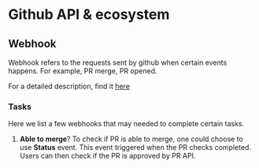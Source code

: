 # Github API & ecosystem

## Webhook

Webhook refers to the requests sent by github when certain events happens. For example, PR merge, PR opened. 

For a detailed description, find it [here](https://docs.github.com/en/developers/webhooks-and-events/webhook-events-and-payloads)

### Tasks

Here we list a few webhooks that may needed to complete certain tasks.
1. **Able to merge**? To check if PR is able to merge, one could choose to use **Status** event. This event triggered when the PR checks completed. Users can then check if the PR is approved by PR API.
